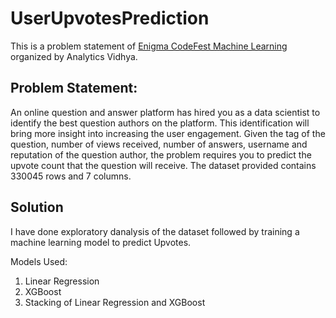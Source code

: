 # UserUpvotesPrediction

This is a problem statement of [Enigma CodeFest Machine Learning](https://datahack.analyticsvidhya.com/contest/enigma-codefest-machine-learning/) organized by Analytics Vidhya. 

## Problem Statement:
An online question and answer platform has hired you as a data scientist to identify the best question authors on the platform. This identification will bring more insight into increasing the user engagement. Given the tag of the question, number of views received, number of answers, username and reputation of the question author, the problem requires you to predict the upvote count that the question will receive.
The dataset provided contains 330045 rows and 7 columns.

## Solution
I have done exploratory danalysis of the dataset followed by training a machine learning model to predict Upvotes.

Models Used:
1. Linear Regression
2. XGBoost
3. Stacking of Linear Regression and XGBoost
